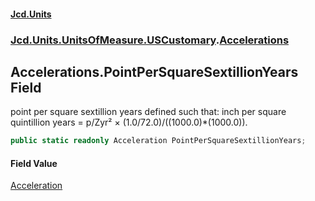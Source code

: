 #### [Jcd.Units](index 'index')
### [Jcd.Units.UnitsOfMeasure.USCustomary](Jcd.Units.UnitsOfMeasure.USCustomary 'Jcd.Units.UnitsOfMeasure.USCustomary').[Accelerations](Accelerations 'Jcd.Units.UnitsOfMeasure.USCustomary.Accelerations')

## Accelerations.PointPerSquareSextillionYears Field

point per square sextillion years defined such that: inch per square quintillion years = p/Zyr² ×
(1.0/72.0)/((1000.0)*(1000.0)).

```csharp
public static readonly Acceleration PointPerSquareSextillionYears;
```

#### Field Value
[Acceleration](Acceleration 'Jcd.Units.UnitTypes.Acceleration')